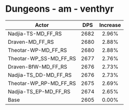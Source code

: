 # Dungeons - am - venthyr
| Actor | DPS | Increase |
|---|:---:|:---:|
|Nadjia-TS-MD_FF_RS|2682|2.96%|
|Draven-MD_FF_RS|2680|2.88%|
|Theotar-WP-MD_FF_RS|2680|2.88%|
|Theotar-WP_SS-MD_FF_RS|2677|2.76%|
|Draven-BfW-MD_FF_RS|2676|2.73%|
|Nadjia-TS_DD-MD_FF_RS|2676|2.73%|
|Theotar-WP_RP-MD_FF_RS|2675|2.69%|
|Nadjia-TS_EP-MD_FF_RS|2674|2.65%|
|Base|2605|0.00%|

